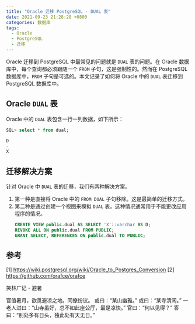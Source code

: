 ```yaml
---
title: "Oracle 迁移 PostgreSQL - DUAL 表"
date: 2021-09-23 21:28:28 +0800
categories: 数据库
tags:
  - Oracle
  - PostgreSQL
  - 迁移
---
```


Oracle 迁移到 PostgreSQL 中最常见的问题就是 `DUAL` 表的问题。在 Oracle 数据库中，每个查询都必须跟随一个 `FROM` 子句，这是强制性的。然而在 PostgreSQL 数据库中，`FROM` 子句是可选的。本文记录了如何将 Oracle 中的 `DUAL` 表迁移到 PostgreSQL 数据库中。

<!--more-->

## Oracle `DUAL` 表

Oracle 中的 `DUAL` 表包含一行一列数据，如下所示：

```sql
SQL> select * from dual;

D
-
X
```

## 迁移解决方案

针对 Oracle 中 `DUAL` 表的迁移，我们有两种解决方案。

1. 第一种是直接将 Oracle 中的 `FROM DUAL` 子句移除。这是最简单的迁移方式。
2. 第二种是通过创建一个视图来模拟 `DUAL` 表。这种情况通常用于不能更改应用程序的情况。
   ```sql
   CREATE VIEW public.dual AS SELECT 'X'::varchar AS D;
   REVOKE ALL ON public.dual FROM PUBLIC;
   GRANT SELECT, REFERENCES ON public.dual TO PUBLIC;
   ```

## 参考

[1] https://wiki.postgresql.org/wiki/Oracle_to_Postgres_Conversion
[2] https://github.com/orafce/orafce

<div class="just-for-fun">
笑林广记 - 避暑

官值暑月，欲觅避凉之地。同僚纷议。
或曰：“某山幽雅。”
或曰：“某寺清闲。”
一老人进曰：“山寺虽好，总不如此座公厅，最是凉快。”
官曰：“何以见得？”
答曰：“别处多有日头，独此处有天无日。”
</div>
